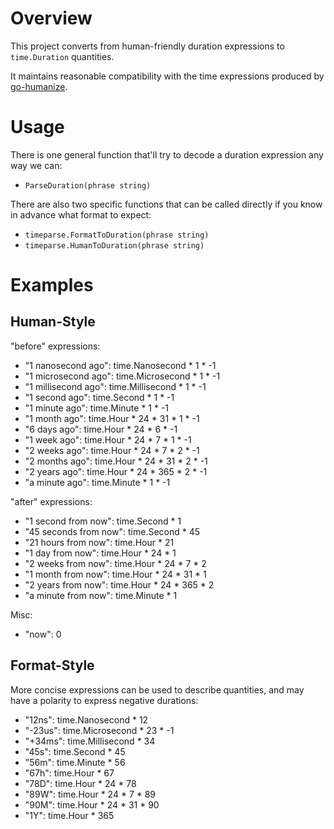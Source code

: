 # Overview

This project converts from human-friendly duration expressions to `time.Duration` quantities. 

It maintains reasonable compatibility with the time expressions produced by [go-humanize](https://github.com/dustin/go-humanize).


# Usage

There is one general function that'll try to decode a duration expression any way we can:

- `ParseDuration(phrase string)`

There are also two specific functions that can be called directly if you know in advance what format to expect:

- `timeparse.FormatToDuration(phrase string)`
- `timeparse.HumanToDuration(phrase string)`


# Examples

## Human-Style

"before" expressions:

- "1 nanosecond ago": time.Nanosecond * 1 * -1
- "1 microsecond ago": time.Microsecond * 1 * -1
- "1 millisecond ago": time.Millisecond * 1 * -1
- "1 second ago": time.Second * 1 * -1
- "1 minute ago": time.Minute * 1 * -1
- "1 month ago": time.Hour * 24 * 31 * 1 * -1
- "6 days ago": time.Hour * 24 * 6 * -1
- "1 week ago": time.Hour * 24 * 7 * 1 * -1
- "2 weeks ago": time.Hour * 24 * 7 * 2 * -1
- "2 months ago": time.Hour * 24 * 31 * 2 * -1
- "2 years ago": time.Hour * 24 * 365 * 2 * -1
- "a minute ago": time.Minute * 1 * -1

"after" expressions:

- "1 second from now": time.Second * 1
- "45 seconds from now": time.Second * 45
- "21 hours from now": time.Hour * 21
- "1 day from now": time.Hour * 24 * 1
- "2 weeks from now": time.Hour * 24 * 7 * 2
- "1 month from now": time.Hour * 24 * 31 * 1
- "2 years from now": time.Hour * 24 * 365 * 2
- "a minute from now": time.Minute * 1

Misc:

- "now": 0


## Format-Style

More concise expressions can be used to describe quantities, and may have a polarity to express negative durations:

- "12ns": time.Nanosecond * 12
- "-23us": time.Microsecond * 23 * -1
- "+34ms": time.Millisecond * 34
- "45s": time.Second * 45
- "56m": time.Minute * 56
- "67h": time.Hour * 67
- "78D": time.Hour * 24 * 78
- "89W": time.Hour * 24 * 7 * 89
- "90M": time.Hour * 24 * 31 * 90
- "1Y": time.Hour * 365
